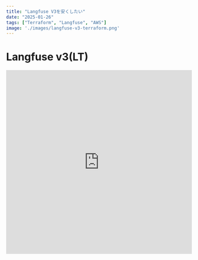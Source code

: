 ```yaml
---
title: "Langfuse V3を安くしたい"
date: "2025-01-26"
tags: ["Terraform", "Langfuse", "AWS"]
image: './images/langfuse-v3-terraform.png'
---
```


# Langfuse v3(LT)

<iframe src="https://slide-tubone24.pages.dev/embed/langfusev3/1" width="100%" height="500" style="border:none;max-width:800px;" allowfullscreen></iframe>